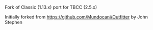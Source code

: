 Fork of Classic (1.13.x) port for TBCC (2.5.x)

Initially forked from https://github.com/Mundocani/Outfitter by John Stephen
